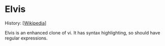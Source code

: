 # Elvis

History: [[Wikipedia](https://en.wikipedia.org/wiki/Elvis_(text_editor))]

Elvis is an enhanced clone of vi. It has syntax highlighting, so should have
regular expressions.
